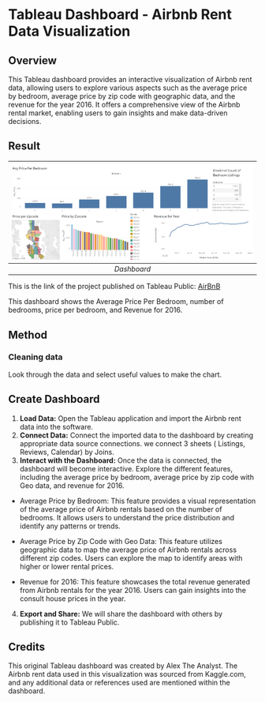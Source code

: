 # Tableau Dashboard - Airbnb Rent Data Visualization

## Overview
This Tableau dashboard provides an interactive visualization of Airbnb rent data, allowing users to explore various aspects such as the average price by bedroom, average price by zip code with geographic data, and the revenue for the year 2016. It offers a comprehensive view of the Airbnb rental market, enabling users to gain insights and make data-driven decisions.


## Result

|![Dashboard](./image/Dashboard-Tableau.png)|
| :--: |
| *Dashboard* |

This is the link of the project published on Tableau Public: [AirBnB](https://public.tableau.com/app/profile/ha.nguyen7783/viz/AirBnBFullProject_16878601190560/Dashboard1)

This dashboard shows the Average Price Per Bedroom, number of bedrooms, price per bedroom, and Revenue for 2016.

## Method

### Cleaning data

Look through the data and select  useful values to make the chart.


## Create Dashboard

1. **Load Data:** Open the Tableau application and import the Airbnb rent data into the software.
2. **Connect Data:** Connect the imported data to the dashboard by creating appropriate data source connections. we connect 3 sheets ( Listings, Reviews, Calendar) by Joins.
3. **Interact with the Dashboard:** Once the data is connected, the dashboard will become interactive. Explore the different features, including the average price by bedroom, average price by zip code with Geo data, and revenue for 2016.

* Average Price by Bedroom: This feature provides a visual representation of the average price of Airbnb rentals based on the number of bedrooms. It allows users to understand the price distribution and identify any patterns or trends.

* Average Price by Zip Code with Geo Data: This feature utilizes geographic data to map the average price of Airbnb rentals across different zip codes. Users can explore the map to identify areas with higher or lower rental prices.

* Revenue for 2016: This feature showcases the total revenue generated from Airbnb rentals for the year 2016. Users can gain insights into the consult house prices in the year.

4. **Export and Share:** We will share the dashboard with others by publishing it to Tableau Public.

## Credits

This original Tableau dashboard was created by Alex The Analyst. The Airbnb rent data used in this visualization was sourced from Kaggle.com, and any additional data or references used are mentioned within the dashboard.

